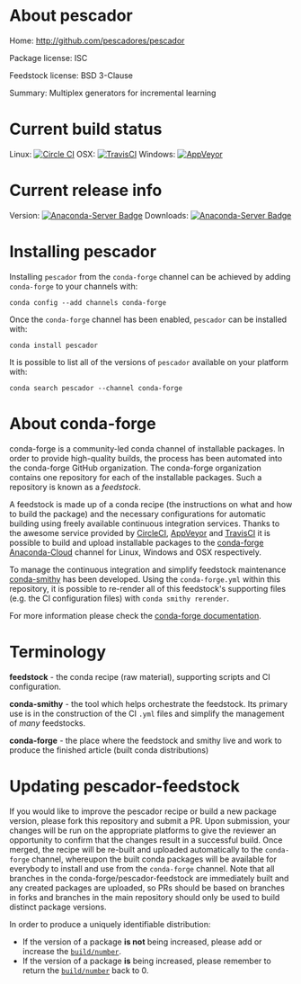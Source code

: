 About pescador
==============

Home: http://github.com/pescadores/pescador

Package license: ISC

Feedstock license: BSD 3-Clause

Summary: Multiplex generators for incremental learning



Current build status
====================

Linux: [![Circle CI](https://circleci.com/gh/conda-forge/pescador-feedstock.svg?style=shield)](https://circleci.com/gh/conda-forge/pescador-feedstock)
OSX: [![TravisCI](https://travis-ci.org/conda-forge/pescador-feedstock.svg?branch=master)](https://travis-ci.org/conda-forge/pescador-feedstock)
Windows: [![AppVeyor](https://ci.appveyor.com/api/projects/status/github/conda-forge/pescador-feedstock?svg=True)](https://ci.appveyor.com/project/conda-forge/pescador-feedstock/branch/master)

Current release info
====================
Version: [![Anaconda-Server Badge](https://anaconda.org/conda-forge/pescador/badges/version.svg)](https://anaconda.org/conda-forge/pescador)
Downloads: [![Anaconda-Server Badge](https://anaconda.org/conda-forge/pescador/badges/downloads.svg)](https://anaconda.org/conda-forge/pescador)

Installing pescador
===================

Installing `pescador` from the `conda-forge` channel can be achieved by adding `conda-forge` to your channels with:

```
conda config --add channels conda-forge
```

Once the `conda-forge` channel has been enabled, `pescador` can be installed with:

```
conda install pescador
```

It is possible to list all of the versions of `pescador` available on your platform with:

```
conda search pescador --channel conda-forge
```


About conda-forge
=================

conda-forge is a community-led conda channel of installable packages.
In order to provide high-quality builds, the process has been automated into the
conda-forge GitHub organization. The conda-forge organization contains one repository
for each of the installable packages. Such a repository is known as a *feedstock*.

A feedstock is made up of a conda recipe (the instructions on what and how to build
the package) and the necessary configurations for automatic building using freely
available continuous integration services. Thanks to the awesome service provided by
[CircleCI](https://circleci.com/), [AppVeyor](http://www.appveyor.com/)
and [TravisCI](https://travis-ci.org/) it is possible to build and upload installable
packages to the [conda-forge](https://anaconda.org/conda-forge)
[Anaconda-Cloud](http://docs.anaconda.org/) channel for Linux, Windows and OSX respectively.

To manage the continuous integration and simplify feedstock maintenance
[conda-smithy](http://github.com/conda-forge/conda-smithy) has been developed.
Using the ``conda-forge.yml`` within this repository, it is possible to re-render all of
this feedstock's supporting files (e.g. the CI configuration files) with ``conda smithy rerender``.

For more information please check the [conda-forge documentation](https://conda-forge.org/docs/).

Terminology
===========

**feedstock** - the conda recipe (raw material), supporting scripts and CI configuration.

**conda-smithy** - the tool which helps orchestrate the feedstock.
                   Its primary use is in the construction of the CI ``.yml`` files
                   and simplify the management of *many* feedstocks.

**conda-forge** - the place where the feedstock and smithy live and work to
                  produce the finished article (built conda distributions)


Updating pescador-feedstock
===========================

If you would like to improve the pescador recipe or build a new
package version, please fork this repository and submit a PR. Upon submission,
your changes will be run on the appropriate platforms to give the reviewer an
opportunity to confirm that the changes result in a successful build. Once
merged, the recipe will be re-built and uploaded automatically to the
`conda-forge` channel, whereupon the built conda packages will be available for
everybody to install and use from the `conda-forge` channel.
Note that all branches in the conda-forge/pescador-feedstock are
immediately built and any created packages are uploaded, so PRs should be based
on branches in forks and branches in the main repository should only be used to
build distinct package versions.

In order to produce a uniquely identifiable distribution:
 * If the version of a package **is not** being increased, please add or increase
   the [``build/number``](http://conda.pydata.org/docs/building/meta-yaml.html#build-number-and-string).
 * If the version of a package **is** being increased, please remember to return
   the [``build/number``](http://conda.pydata.org/docs/building/meta-yaml.html#build-number-and-string)
   back to 0.
